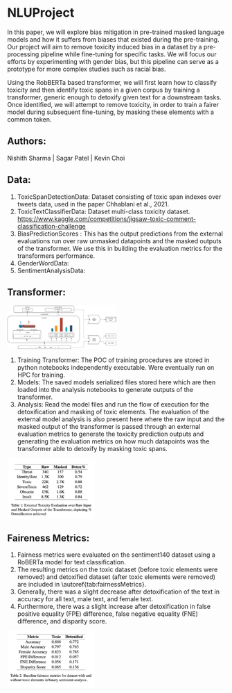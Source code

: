 # NLUProject
In this paper, we will explore bias mitigation in pre-trained masked language models and how it suffers from biases that existed during the pre-training. Our project will aim to remove toxicity induced bias in a dataset by a pre-processing pipeline while fine-tuning for specific tasks. We will focus our efforts by experimenting with gender bias, but this pipeline can serve as a prototype for more complex studies such as racial bias.

Using the RobBERTa based transformer, we will first learn how to classify toxicity and then identify toxic spans in a given corpus by training a transformer, generic enough to detoxify given text for a  downstream tasks.  Once identified, we will attempt to remove toxicity, in order to train a fairer model during subsequent fine-tuning, by masking these elements with a common token.

## Authors:
Nishith Sharma | Sagar Patel | Kevin Choi

## Data:
1. ToxicSpanDetectionData: Dataset consisting of toxic span indexes over tweets data, used in the paper Chhablani et al., 2021.
2. ToxicTextClassifierData: Dataset multi-class toxicity dataset. https://www.kaggle.com/competitions/jigsaw-toxic-comment-classification-challenge
3. BiasPredictionScores : This has the output predictions from the external evaluations run over raw unmasked datapoints and the masked outputs of the transformer. We use this in building the evaluation metrics for the transformers performance.
4. GenderWordData: 
5. SentimentAnalysisData:

## Transformer: 
<img src="https://github.com/nishithsharma9/NLUProject/blob/0c40c0d102f1d4bc26e90e927d976ca4b195f1ce/Images/transformer.jpg" width="50%" height="50%"><br>
1. Training Transformer: The POC of training procedures are stored in python notebooks independently executable. Were eventually run on HPC for training.
2. Models: The saved models serialized files stored here which are then loaded into the analysis notebooks to generate outputs of the transformer.
3. Analysis: Read the model files and run the flow of execution for the detoxification and masking of toxic elements. The evaluation of the external model analysis is also present here where the raw input and the masked output of the transformer is passed through an external evaluation metrics to generate the toxicity prediction outputs and generating the evaluation metrics on how much datapoints was the transformer able to detoxify by masking toxic spans.

<img src="https://github.com/nishithsharma9/NLUProject/blob/0c40c0d102f1d4bc26e90e927d976ca4b195f1ce/Images/DetoxificationEvaluation.jpg" width="40%" height="40%"><br>

## Faireness Metrics:
1. Fairness metrics were evaluated on the sentiment140 dataset using a RoBERTa model for text classification. 
2. The resulting metrics on the toxic dataset (before toxic elements were removed) and detoxified dataset (after toxic elements were removed) are included in \autoref{tab:fairnessMetrics}. 
3. Generally, there was a slight decrease after detoxification of the text in accuracy for all text, male text, and female text. 
4. Furthermore, there was a slight increase after detoxification in false positive equality (FPE) difference, false negative equality (FNE) difference, and disparity score.

<img src="https://github.com/nishithsharma9/NLUProject/blob/0c40c0d102f1d4bc26e90e927d976ca4b195f1ce/Images/FairnessMetrics.jpg" width="40%" height="40%"><br>

